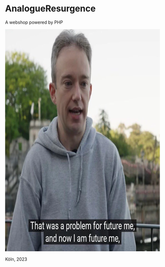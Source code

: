 # AnalogueResurgence

A webshop powered by PHP 

<img src = "https://github.com/BadRothenfelde/AnalogueResurgence/blob/main/bmd94lquc50c1.png" width="1280" height="720"> 


Köln, 2023
